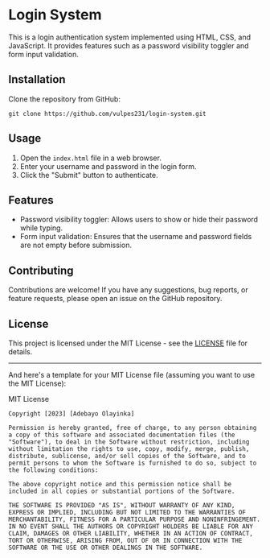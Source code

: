 

# Login System

This is a login authentication system implemented using HTML, CSS, and JavaScript. It provides features such as a password visibility toggler and form input validation.

## Installation

Clone the repository from GitHub:

```
git clone https://github.com/vulpes231/login-system.git
```

## Usage

1. Open the `index.html` file in a web browser.
2. Enter your username and password in the login form.
3. Click the "Submit" button to authenticate.

## Features

- Password visibility toggler: Allows users to show or hide their password while typing.
- Form input validation: Ensures that the username and password fields are not empty before submission.

## Contributing

Contributions are welcome! If you have any suggestions, bug reports, or feature requests, please open an issue on the GitHub repository.

## License

This project is licensed under the MIT License - see the [LICENSE](LICENSE) file for details.

---

And here's a template for your MIT License file (assuming you want to use the MIT License):

MIT License

```
Copyright [2023] [Adebayo Olayinka]

Permission is hereby granted, free of charge, to any person obtaining a copy of this software and associated documentation files (the "Software"), to deal in the Software without restriction, including without limitation the rights to use, copy, modify, merge, publish, distribute, sublicense, and/or sell copies of the Software, and to permit persons to whom the Software is furnished to do so, subject to the following conditions:

The above copyright notice and this permission notice shall be included in all copies or substantial portions of the Software.

THE SOFTWARE IS PROVIDED "AS IS", WITHOUT WARRANTY OF ANY KIND, EXPRESS OR IMPLIED, INCLUDING BUT NOT LIMITED TO THE WARRANTIES OF MERCHANTABILITY, FITNESS FOR A PARTICULAR PURPOSE AND NONINFRINGEMENT. IN NO EVENT SHALL THE AUTHORS OR COPYRIGHT HOLDERS BE LIABLE FOR ANY CLAIM, DAMAGES OR OTHER LIABILITY, WHETHER IN AN ACTION OF CONTRACT, TORT OR OTHERWISE, ARISING FROM, OUT OF OR IN CONNECTION WITH THE SOFTWARE OR THE USE OR OTHER DEALINGS IN THE SOFTWARE.
```

